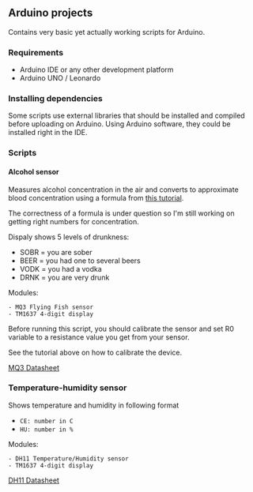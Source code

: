 ## Arduino projects

Contains very basic yet actually working scripts for Arduino. 

### Requirements
- Arduino IDE or any other development platform
- Arduino UNO / Leonardo 

### Installing dependencies
Some scripts use external libraries that should be installed and compiled before uploading on Arduino.
Using Arduino software, they could be installed right in the IDE. 


### Scripts

#### Alcohol sensor

Measures alcohol concentration in the air and converts to approximate blood concentration using a formula from [this tutorial](http://wiki.seeedstudio.com/Grove-Gas_Sensor-MQ3/).

The correctness of a formula is under question so I'm still working on getting right numbers for concentration.

Dispaly shows 5 levels of drunkness:

- SOBR = you are sober
- BEER = you had one to several beers
- VODK = you had a vodka
- DRNK = you are very drunk


Modules:

    - MQ3 Flying Fish sensor
    - TM1637 4-digit display

Before running this script, you should calibrate the sensor and set R0 variable to a resistance value you get from your sensor. 

See the tutorial above on how to calibrate the device.

[MQ3 Datasheet](https://raw.githubusercontent.com/SeeedDocument/Grove-Gas_Sensor-MQ3/master/res/MQ-3.pdf)


### Temperature-humidity sensor

Shows temperature and humidity in following format

- `CE: number in C`
- `HU: number in %`

Modules:

    - DH11 Temperature/Humidity sensor
    - TM1637 4-digit display

[DH11 Datasheet](http://www.circuitbasics.com/wp-content/uploads/2015/11/DHT11-Datasheet.pdf)